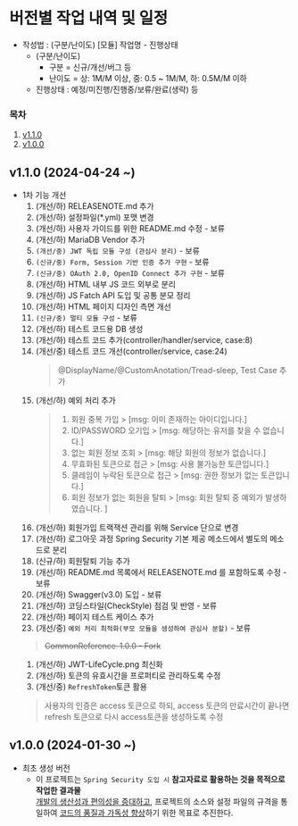 # 버전별 작업 내역 및 일정
- 작성법 : (구분/난이도) [모듈] 작업명 - 진행상태
    - (구분/난이도)
        - 구분 = 신규/개선/버그 등
        - 난이도 = 상: 1M/M 이상, 중: 0.5 ~ 1M/M, 하: 0.5M/M 이하
    - 진행상태 : 예정/미진행/진행중/보류/완료(생략) 등

### 목차
1. [v1.1.0](#-v1.1.0)
1. [v1.0.0](#-v1.0.0)

## v1.1.0 (2024-04-24 ~)
- 1차 기능 개선
  1. (개선/하) RELEASENOTE.md 추가
  1. (개선/하) 설정파일(*.yml) 포맷 변경
  1. (개선/하) 사용자 가이드를 위한 README.md 수정 - 보류
  1. (개선/하) MariaDB Vendor 추가
  1. `(개선/중) JWT 독립 모듈 구성 (관심사 분리)` - 보류
  1. `(신규/중) Form, Session 기반 인증 추가 구현` - 보류
  1. `(신규/중) OAuth 2.0, OpenID Connect 추가 구현` - 보류
  1. (개선/하) HTML 내부 JS 코드 외부로 분리
  1. (개선/하) JS Fatch API 도입 및 공통 분모 정리
  1. (개선/하) HTML 페이지 디자인 측면 개선
  1. `(신규/중) 멀티 모듈 구성` - 보류
  1. (개선/하) 테스트 코드용 DB 생성
  1. (개선/하) 테스트 코드 추가(controller/handler/service, case:8)
  1. (개선/중) 테스트 코드 개선(controller/service, case:24)
     > @DisplayName/@CustomAnotation/Tread-sleep, Test Case 추가
  1. (개선/하) 예외 처리 추가  
     > 1. 회원 중복 가입 > [msg: 이미 존재하는 아이디입니다.]
     > 2. ID/PASSWORD 오기입 > [msg: 해당하는 유저를 찾을 수 없습니다.]
     > 3. 없는 회원 정보 조회 > [msg: 해당 회원의 정보가 없습니다.]
     > 4. 무효화된 토큰으로 접근 > [msg: 사용 불가능한 토큰입니다.]
     > 5. 클레임이 누락된 토큰으로 접근 > [msg: 권한 정보가 없는 토큰입니다.]
     > 6. 회원 정보가 없는 회원을 탈퇴 > [msg: 회원 탈퇴 중 예외가 발생하였습니다. ]
  1. (개선/하) 회원가입 트랙잭션 관리를 위해 Service 단으로 변경
  1. (개선/하) 로그아웃 과정 Spring Security 기본 제공 메소드에서 별도의 메소드로 분리
  1. (신규/하) 회원탈퇴 기능 추가
  1. (개선/하) README.md 목록에서 RELEASENOTE.md 를 포함하도록 수정 - 보류
  1. (개선/하) Swagger(v3.0) 도입 - 보류
  1. (개선/하) 코딩스타일(CheckStyle) 점검 및 반영 - 보류
  1. (개선/하) 페이지 테스트 케이스 추가
  1. (개선/중) `예외 처리 최적화(부모 모듈을 생성하여 관심사 분할)` - 보류
    > ~~CommonReference-1.0.0 - Fork~~
  1. (개선/하) JWT-LifeCycle.png 최신화
  1. (개선/하) 토큰의 유효시간을 프로퍼티로 관리하도록 수정
  1. (개선/중) `RefreshToken`토큰 활용
    > 사용자의 인증은 access 토큰으로 하되, access 토큰의 만료시간이 끝나면 refresh 토큰으로 다시 access토큰을 생성하도록 수정

## v1.0.0 (2024-01-30 ~)
- 최초 생성 버전
  - 이 프로젝트는 `Spring Security 도입 시` **참고자료로 활용하는 것을 목적으로 작업한 결과물** \
    <u>개발의 생산성과 편의성을 증대하고</u>, 프로젝트의 소스와 설정 파일의 규격을 통일하여 <u>코드의 품질과 가독성 향상</u>하기 위한 목표로 추진한다. 


